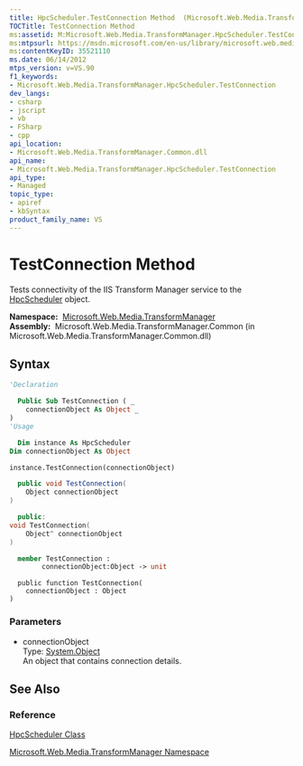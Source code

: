 ```yaml
---
title: HpcScheduler.TestConnection Method  (Microsoft.Web.Media.TransformManager)
TOCTitle: TestConnection Method
ms:assetid: M:Microsoft.Web.Media.TransformManager.HpcScheduler.TestConnection(System.Object)
ms:mtpsurl: https://msdn.microsoft.com/en-us/library/microsoft.web.media.transformmanager.hpcscheduler.testconnection(v=VS.90)
ms:contentKeyID: 35521110
ms.date: 06/14/2012
mtps_version: v=VS.90
f1_keywords:
- Microsoft.Web.Media.TransformManager.HpcScheduler.TestConnection
dev_langs:
- csharp
- jscript
- vb
- FSharp
- cpp
api_location:
- Microsoft.Web.Media.TransformManager.Common.dll
api_name:
- Microsoft.Web.Media.TransformManager.HpcScheduler.TestConnection
api_type:
- Managed
topic_type:
- apiref
- kbSyntax
product_family_name: VS
---
```


# TestConnection Method

Tests connectivity of the IIS Transform Manager service to the [HpcScheduler](hpcscheduler-class-microsoft-web-media-transformmanager.md) object.

**Namespace:**  [Microsoft.Web.Media.TransformManager](microsoft-web-media-transformmanager-namespace.md)  
**Assembly:**  Microsoft.Web.Media.TransformManager.Common (in Microsoft.Web.Media.TransformManager.Common.dll)

## Syntax

```vb
'Declaration

  Public Sub TestConnection ( _
    connectionObject As Object _
)
'Usage

  Dim instance As HpcScheduler
Dim connectionObject As Object

instance.TestConnection(connectionObject)
```

```csharp
  public void TestConnection(
    Object connectionObject
)
```

```cpp
  public:
void TestConnection(
    Object^ connectionObject
)
```

``` fsharp
  member TestConnection : 
        connectionObject:Object -> unit 
```

```jscript
  public function TestConnection(
    connectionObject : Object
)
```

### Parameters

  - connectionObject  
    Type: [System.Object](https://msdn.microsoft.com/library/e5kfa45b)  
    An object that contains connection details.  

## See Also

### Reference

[HpcScheduler Class](hpcscheduler-class-microsoft-web-media-transformmanager.md)

[Microsoft.Web.Media.TransformManager Namespace](microsoft-web-media-transformmanager-namespace.md)

